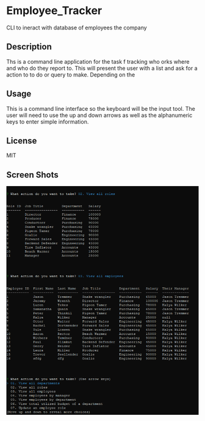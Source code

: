 # Employee_Tracker
CLI to ineract with database of employees the company

## Description

Ths is a command line application for the task f tracking who orks where and who do they report to. This will present the user with a list and ask for a action to to do or query to make. Depending on the 

## Usage

This is a command line interface so the keyboard will be the input tool. The user will need to use the up and down arrows as well as the alphanumeric keys to enter simple information.

## License

MIT

## Screen Shots

![screen shot of a few queries and the main menu](./assets/images/main-menu-queries.png)
